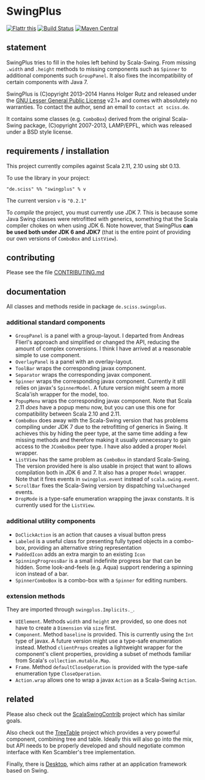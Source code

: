 # SwingPlus

[![Flattr this](http://api.flattr.com/button/flattr-badge-large.png)](https://flattr.com/submit/auto?user_id=sciss&url=https%3A%2F%2Fgithub.com%2FSciss%2FSwingPlus&title=SwingPlus&language=Scala&tags=github&category=software)
[![Build Status](https://travis-ci.org/Sciss/SwingPlus.svg?branch=master)](https://travis-ci.org/Sciss/SwingPlus)
[![Maven Central](https://maven-badges.herokuapp.com/maven-central/de.sciss/swingplus_2.11/badge.svg)](https://maven-badges.herokuapp.com/maven-central/de.sciss/swingplus_2.11)

## statement

SwingPlus tries to fill in the holes left behind by Scala-Swing. From missing `.width` and `.height` methods to missing components such as `Spinner` to additional components such `GroupPanel`. It also fixes the incompatibility of certain components with Java 7.

SwingPlus is (C)opyright 2013&ndash;2014 Hanns Holger Rutz and released under the [GNU Lesser General Public License](https://raw.github.com/Sciss/SwingPlus/master/LICENSE) v2.1+ and comes with absolutely no warranties. To contact the author, send an email to `contact at sciss.de`.

It contains some classes (e.g. `ComboBox`) derived from the original Scala-Swing package, (C)opyright 2007-2013, LAMP/EPFL, which was released under a BSD style license.

## requirements / installation

This project currently compiles against Scala 2.11, 2.10 using sbt 0.13.

To use the library in your project:

    "de.sciss" %% "swingplus" % v

The current version `v` is `"0.2.1"`

To _compile_ the project, you must currently use JDK 7. This is because some Java Swing classes were retrofitted with generics, something that the Scala compiler chokes on when using JDK 6. Note however, that SwingPlus __can be used both under JDK 6 and JDK7__ (that is the entire point of providing our own versions of `ComboBox` and `ListView`).

## contributing

Please see the file [CONTRIBUTING.md](CONTRIBUTING.md)

## documentation

All classes and methods reside in package `de.sciss.swingplus`.

### additional standard components

- `GroupPanel` is a panel with a group-layout. I departed from Andreas Flierl's approach and simplified or changed the API, reducing the amount of complex conversions. I think I have arrived at a reasonable simple to use component.
- `OverlayPanel` is a panel with an overlay-layout.
- `ToolBar` wraps the corresponding javax component.
- `Separator` wraps the corresponding javax component.
- `Spinner` wraps the corresponding javax component. Currently it still relies on javax's `SpinnerModel`. A future version might seem a more Scala'ish wrapper for the model, too.
- `PopupMenu` wraps the corresponding javax component. Note that Scala 2.11 _does_ have a popup menu now, but you can use this one for compatibility between Scala 2.10 and 2.11.
- `ComboBox` does away with the Scala-Swing version that has problems compiling under JDK 7 due to the retrofitting of generics in Swing. It achieves this by hiding the peer type, at the same time adding a few missing methods and therefore making it usually unnecessary to gain access to the `JComboBox` peer type. I have also added a proper `Model` wrapper.
- `ListView` has the same problem as `ComboBox` in standard Scala-Swing. The version provided here is also usable in project that want to allows compilation both in JDK 6 and 7. It also has a proper `Model` wrapper. Note that it fires events in `swingplus.event` instead of `scala.swing.event`.
- `ScrollBar` fixes the Scala-Swing version by dispatching `ValueChanged` events.
- `DropMode` is a type-safe enumeration wrapping the javax constants. It is currently used for the `ListView`.

### additional utility components

- `DoClickAction` is an action that causes a visual button press
- `Labeled` is a useful class for presenting fully typed objects in a combo-box, providing an alternative string representation
- `PaddedIcon` adds an extra margin to an existing `Icon`
- `SpinningProgressBar` is a small indefinite progress bar that can be hidden. Some look-and-feels (e.g. Aqua) support rendering a spinning icon instead of a bar.
- `SpinnerComboBox` is a combo-box with a `Spinner` for editing numbers.

### extension methods

They are imported through `swingplus.Implicits._`.

- `UIElement`. Methods `width` and `height` are provided, so one does not have to create a `Dimension` via `size` first.
- `Component`. Method `baseline` is provided. This is currently using the `Int` type of javax. A future version might use a type-safe enumeration instead. Method `clientProps` creates a lightweight wrapper for the component's client properties, providing a subset of methods familiar from Scala's `collection.mutable.Map`.
- `Frame`. Method `defaultCloseOperation` is provided with the type-safe enumeration type `CloseOperation`.
- `Action.wrap` allows one to wrap a javax `Action` as a Scala-Swing `Action`.

## related

Please also check out the [ScalaSwingContrib](https://github.com/benhutchison/ScalaSwingContrib) project which has similar goals.

Also check out the [TreeTable](https://github.com/Sciss/TreeTable) project which provides a very powerful component, combining tree and table. Ideally this will also go into the mix, but API needs to be properly developed and should negotiate common interface with Ken Scambler's tree implementation.

Finally, there is [Desktop](https://github.com/Sciss/Desktop), which aims rather at an application framework based on Swing.
